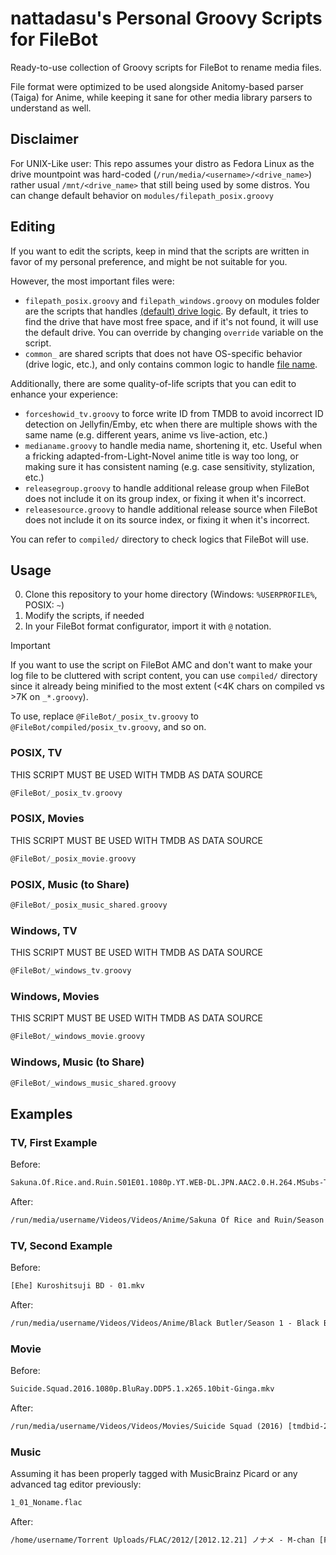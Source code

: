<!-- markdownlint-disable MD033 -->
# nattadasu's Personal Groovy Scripts for FileBot

Ready-to-use collection of Groovy scripts for FileBot to rename media files.

File format were optimized to be used alongside Anitomy-based parser (Taiga)
for Anime, while keeping it sane for other media library parsers to understand
as well.

## Disclaimer

For UNIX-Like user: This repo assumes your distro as Fedora Linux as the drive
mountpoint was hard-coded (`/run/media/<username>/<drive_name>`) rather usual
`/mnt/<drive_name>` that still being used by some distros. You can change
default behavior on `modules/filepath_posix.groovy`

## Editing

If you want to edit the scripts, keep in mind that the scripts are written in
favor of my personal preference, and might be not suitable for you.

However, the most important files were:

* `filepath_posix.groovy` and `filepath_windows.groovy` on modules folder are
  the scripts that handles <u>(default) drive logic</u>. By default, it tries to
  find the drive that have most free space, and if it's not found, it will use
  the default drive. You can override by changing `override` variable on the
  script.
* `common_` are shared scripts that does not have OS-specific behavior (drive
  logic, etc.), and only contains common logic to handle <u>file name</u>.

Additionally, there are some quality-of-life scripts that you can edit to enhance
your experience:

* `forceshowid_tv.groovy` to force write ID from TMDB to avoid incorrect ID
  detection on Jellyfin/Emby, etc when there are multiple shows with the same
  name (e.g. different years, anime vs live-action, etc.)
* `medianame.groovy` to handle media name, shortening it, etc. Useful when a
  fricking adapted-from-Light-Novel anime title is way too long, or making sure
  it has consistent naming (e.g. case sensitivity, stylization, etc.)
* `releasegroup.groovy` to handle additional release group when FileBot does not
  include it on its group index, or fixing it when it's incorrect.
* `releasesource.groovy` to handle additional release source when FileBot does
  not include it on its source index, or fixing it when it's incorrect.

You can refer to `compiled/` directory to check logics that FileBot will use.

## Usage

0. Clone this repository to your home directory (Windows: `%USERPROFILE%`,
   POSIX: `~`)
1. Modify the scripts, if needed
2. In your FileBot format configurator, import it with `@` notation.

> [!IMPORTANT]
>
> If you want to use the script on FileBot AMC and don't want to make your log
> file to be cluttered with script content, you can use `compiled/` directory
> since it already being minified to the most extent (<4K chars on compiled vs
> \>7K on `_*.groovy`).
>
> To use, replace `@FileBot/_posix_tv.groovy` to `@FileBot/compiled/posix_tv.groovy`,
> and so on.

### POSIX, TV

THIS SCRIPT MUST BE USED WITH TMDB AS DATA SOURCE

```groovy
@FileBot/_posix_tv.groovy
```

### POSIX, Movies

THIS SCRIPT MUST BE USED WITH TMDB AS DATA SOURCE

```groovy
@FileBot/_posix_movie.groovy
```

### POSIX, Music (to Share)

```groovy
@FileBot/_posix_music_shared.groovy
```

### Windows, TV

THIS SCRIPT MUST BE USED WITH TMDB AS DATA SOURCE

```groovy
@FileBot/_windows_tv.groovy
```

### Windows, Movies

THIS SCRIPT MUST BE USED WITH TMDB AS DATA SOURCE

```groovy
@FileBot/_windows_movie.groovy
```

### Windows, Music (to Share)

```groovy
@FileBot/_windows_music_shared.groovy
```

## Examples

### TV, First Example

Before:

```txt
Sakuna.Of.Rice.and.Ruin.S01E01.1080p.YT.WEB-DL.JPN.AAC2.0.H.264.MSubs-TH.mkv
```

After:

```txt
/run/media/username/Videos/Videos/Anime/Sakuna Of Rice and Ruin/Season 1/[TH] Sakuna Of Rice and Ruin - S01E01 - Episode 1 [YT.WEB-DL 1920x1080 AVC 8Bit, AAC 2.0, MSub (ENG ZHO IND MSA THA ...)][38F1CEF4].mkv
```

### TV, Second Example

Before:

```txt
[Ehe] Kuroshitsuji BD - 01.mkv
```

After:

```txt
/run/media/username/Videos/Videos/Anime/Black Butler/Season 1 - Black Butler/[Ehe] Black Butler - S01E01 - His Butler, Able [BD 1280x720 AVC 10Bit, AAC 2.0][9FA9EEFC].mkv
```

### Movie

Before:

```txt
Suicide.Squad.2016.1080p.BluRay.DDP5.1.x265.10bit-Ginga.mkv
```

After:

```txt
/run/media/username/Videos/Videos/Movies/Suicide Squad (2016) [tmdbid-297761]/[Ginga] Suicide Squad [BluRay 1920x1080 HEVC 10Bit, EAC3 DD 5.1][EF045D2F].mkv
```

### Music

Assuming it has been properly tagged with MusicBrainz Picard or any advanced
tag editor previously:

```txt
1_01_Noname.flac
```

After:

```txt
/home/username/Torrent Uploads/FLAC/2012/[2012.12.21] ノナメ - M-chan [FLAC 24-48.0 KHz][ABCD-12345]/1-01 ノナメ.flac
```
